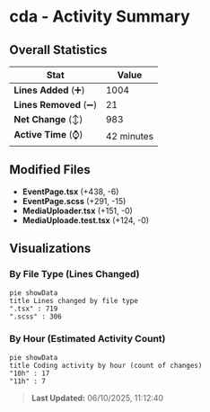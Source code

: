 # cda - Activity Summary 

## Overall Statistics

| Stat                   | Value                                                             |
| ---------------------- | ----------------------------------------------------------------- |
| **Lines Added** (➕)   | 1004                                          |
| **Lines Removed** (➖) | 21                                        |
| **Net Change** (↕)    | 983                |
| **Active Time** (⌚)   | 42 minutes |


## Modified Files
- **EventPage.tsx** (+438, -6)
- **EventPage.scss** (+291, -15)
- **MediaUploader.tsx** (+151, -0)
- **MediaUploade.test.tsx** (+124, -0)

## Visualizations

### By File Type (Lines Changed)

```mermaid
pie showData
title Lines changed by file type
".tsx" : 719
".scss" : 306
```

### By Hour (Estimated Activity Count)

```mermaid
pie showData
title Coding activity by hour (count of changes)
"10h" : 17
"11h" : 7
```


> **Last Updated:** 06/10/2025, 11:12:40